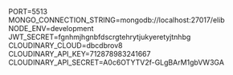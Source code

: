 PORT=5513
MONGO_CONNECTION_STRING=mongodb://localhost:27017/elib
NODE_ENV=development
JWT_SECRET=fgnhmjhgnbfdscrgtehrytjukyeretyjtnhbg
CLOUDINARY_CLOUD=dbcdbrov8
CLOUDINARY_API_KEY=712878983241667
CLOUDINARY_API_SECRET=A0c6OTYTV2f-GLgBArM1gbVW3GA

